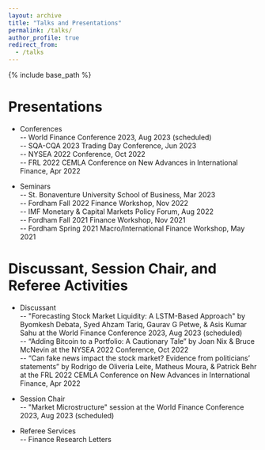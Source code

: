 ```yaml
---
layout: archive
title: "Talks and Presentations"
permalink: /talks/
author_profile: true
redirect_from:
  - /talks
---
```

{% include base_path %}

Presentations
======
* Conferences <br>
-- World Finance Conference 2023, Aug 2023 (scheduled) <br>
-- SQA-CQA 2023 Trading Day Conference, Jun 2023 <br>
-- NYSEA 2022 Conference, Oct 2022 <br>
-- FRL 2022 CEMLA Conference on New Advances in International Finance, Apr 2022 <br>

* Seminars <br>
-- St. Bonaventure University School of Business, Mar 2023 <br>
-- Fordham Fall 2022 Finance Workshop, Nov 2022 <br>
-- IMF Monetary & Capital Markets Policy Forum, Aug 2022 <br>
-- Fordham Fall 2021 Finance Workshop, Nov 2021 <br>
-- Fordham Spring 2021 Macro/International Finance Workshop, May 2021 <br>

Discussant, Session Chair, and Referee Activities
======
* Discussant <br>
-- "Forecasting Stock Market Liquidity: A LSTM-Based Approach" by Byomkesh Debata, Syed Ahzam Tariq, Gaurav G Petwe, & Asis Kumar Sahu at the World Finance Conference 2023, Aug 2023 (scheduled) <br>
-- “Adding Bitcoin to a Portfolio: A Cautionary Tale” by Joan Nix & Bruce McNevin at the NYSEA 2022 Conference, Oct 2022 <br>
-- “Can fake news impact the stock market? Evidence from politicians’ statements” by Rodrigo de Oliveria Leite, Matheus Moura, & Patrick Behr at the FRL 2022 CEMLA Conference on New Advances in International Finance, Apr 2022 <br>

* Session Chair <br>
-- "Market Microstructure" session at the World Finance Conference 2023, Aug 2023 (scheduled) <br>

* Referee Services <br>
-- Finance Research Letters <br>
